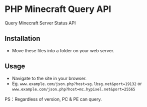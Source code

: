# PHP Minecraft Query API

Query Minecraft Server Status API

## Installation
- Move these files into a folder on your web server.

## Usage
- Navigate to the site in your browser.
- Eg. `www.example.com/json.php?host=sg.lbsg.net&port=19132` or `www.example.com/json.php?host=mc.hypixel.net&port=25565`

PS：Regardless of version, PC & PE can query.
